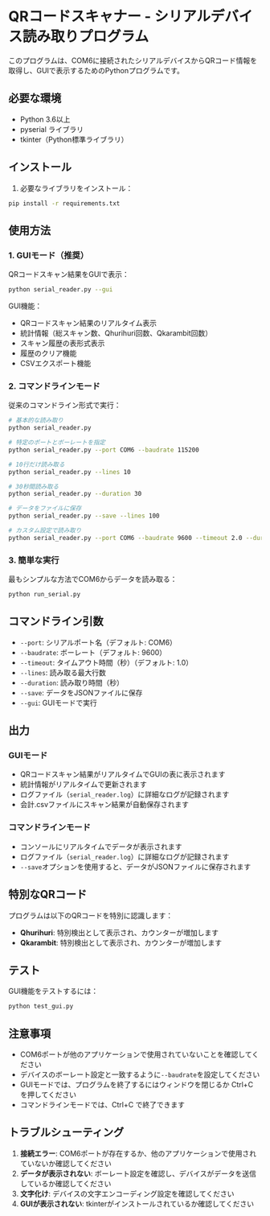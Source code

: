 # QRコードスキャナー - シリアルデバイス読み取りプログラム

このプログラムは、COM6に接続されたシリアルデバイスからQRコード情報を取得し、GUIで表示するためのPythonプログラムです。

## 必要な環境

- Python 3.6以上
- pyserial ライブラリ
- tkinter（Python標準ライブラリ）

## インストール

1. 必要なライブラリをインストール：
```bash
pip install -r requirements.txt
```

## 使用方法

### 1. GUIモード（推奨）

QRコードスキャン結果をGUIで表示：

```bash
python serial_reader.py --gui
```

GUI機能：
- QRコードスキャン結果のリアルタイム表示
- 統計情報（総スキャン数、Qhurihuri回数、Qkarambit回数）
- スキャン履歴の表形式表示
- 履歴のクリア機能
- CSVエクスポート機能

### 2. コマンドラインモード

従来のコマンドライン形式で実行：

```bash
# 基本的な読み取り
python serial_reader.py

# 特定のポートとボーレートを指定
python serial_reader.py --port COM6 --baudrate 115200

# 10行だけ読み取る
python serial_reader.py --lines 10

# 30秒間読み取る
python serial_reader.py --duration 30

# データをファイルに保存
python serial_reader.py --save --lines 100

# カスタム設定で読み取り
python serial_reader.py --port COM6 --baudrate 9600 --timeout 2.0 --duration 60 --save
```

### 3. 簡単な実行

最もシンプルな方法でCOM6からデータを読み取る：

```bash
python run_serial.py
```

## コマンドライン引数

- `--port`: シリアルポート名（デフォルト: COM6）
- `--baudrate`: ボーレート（デフォルト: 9600）
- `--timeout`: タイムアウト時間（秒）（デフォルト: 1.0）
- `--lines`: 読み取る最大行数
- `--duration`: 読み取り時間（秒）
- `--save`: データをJSONファイルに保存
- `--gui`: GUIモードで実行

## 出力

### GUIモード
- QRコードスキャン結果がリアルタイムでGUIの表に表示されます
- 統計情報がリアルタイムで更新されます
- ログファイル（`serial_reader.log`）に詳細なログが記録されます
- 会計.csvファイルにスキャン結果が自動保存されます

### コマンドラインモード
- コンソールにリアルタイムでデータが表示されます
- ログファイル（`serial_reader.log`）に詳細なログが記録されます
- `--save`オプションを使用すると、データがJSONファイルに保存されます

## 特別なQRコード

プログラムは以下のQRコードを特別に認識します：
- **Qhurihuri**: 特別検出として表示され、カウンターが増加します
- **Qkarambit**: 特別検出として表示され、カウンターが増加します

## テスト

GUI機能をテストするには：

```bash
python test_gui.py
```

## 注意事項

- COM6ポートが他のアプリケーションで使用されていないことを確認してください
- デバイスのボーレート設定と一致するように`--baudrate`を設定してください
- GUIモードでは、プログラムを終了するにはウィンドウを閉じるか Ctrl+C を押してください
- コマンドラインモードでは、Ctrl+C で終了できます

## トラブルシューティング

1. **接続エラー**: COM6ポートが存在するか、他のアプリケーションで使用されていないか確認してください
2. **データが表示されない**: ボーレート設定を確認し、デバイスがデータを送信しているか確認してください
3. **文字化け**: デバイスの文字エンコーディング設定を確認してください
4. **GUIが表示されない**: tkinterがインストールされているか確認してください

